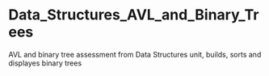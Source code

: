 # Data_Structures_AVL_and_Binary_Trees
 AVL and binary tree assessment from Data Structures unit, builds, sorts and displayes binary trees

